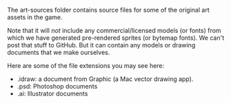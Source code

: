 The art-sources folder contains source files for some of the original art assets in the game.

Note that it will *not* include any commercial/licensed models (or fonts) from which we have generated pre-rendered sprites (or bytemap fonts).  We can't post that stuff to GitHub.  But it can contain any models or drawing documents that we make ourselves.

Here are some of the file extensions you may see here:

- .idraw: a document from Graphic (a Mac vector drawing app).
- .psd: Photoshop documents
- .ai: Illustrator documents